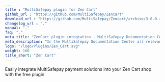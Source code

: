 ```yaml
---
title : "MultiSafepay plugin for Zen Cart"
github_url : "https://github.com/MultiSafepay/Zencart"
download_url : "https://github.com/MultiSafepay/Zencart/archive/3.0.0.zip"
changelog_url : "."
manual: "."
faq: "."
meta_title: "ZenCart plugin integration - MultiSafepay Documentation Center"
meta_description: "In the MultiSafepay Documentation Center all relevant information regarding our Plugins and API. As well as Support pages for Payment Method, Tools and General Questions. You can also find the contact details of our Support Team and Integration Team."
logo: "/logo/Plugins/Zen_Cart.svg"
weight: 160
title_short: "Zen Cart"
---
```

Easily integrate MultiSafepay payment solutions into your Zen Cart shop with the free plugin.
